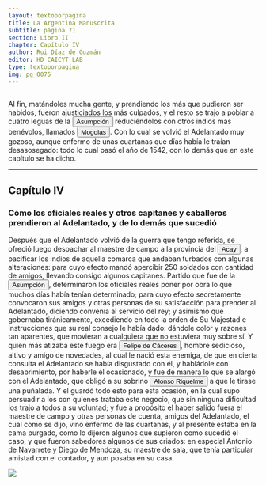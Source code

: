 ```yaml
---
layout: textoporpagina
title: La Argentina Manuscrita
subtitle: página 71
section: Libro II
chapter: Capítulo IV
author: Rui Díaz de Guzmán
editor: HD CAICYT LAB
type: textoporpagina
img: pg_0075
---
```

<div class="row">
    <div class="column">
<p>Al fin, matándoles mucha gente, y prendiendo los más que pudieron ser habidos, fueron ajusticiados los más culpados, y el resto se trajo a poblar a cuatro leguas de la <a href="https://recogito.pelagios.org/document/wzqxhk0h3vpikm/part/1/edit#ea870fb5-6c0d-4592-8904-f258ac8c8c7a" target="_blank"><button class="balloon" data-balloon-pos="up" data-balloon-length="large" data-balloon="Es Asunción del Paraguay.">Asumpción</button></a> reduciéndolos con otros indios más benévolos, llamados <button class="balloon" data-balloon-pos="up" data-balloon-length="large" data-balloon="Indios bárbaros del Paraguay.">Mogolas</button>. Con lo cual se volvió el Adelantado muy gozoso, aunque enfermo de unas cuartanas que días había le traían desasosegado: todo lo cual pasó el año de 1542, con lo demás que en este capítulo se ha dicho.</p><hr><h2>Capítulo IV</h2><h3>Cómo los oficiales reales y otros capitanes y caballeros prendieron al Adelantado, y de lo demás que sucedió</h3><p>Después que el Adelantado volvió de la guerra que tengo referida, se ofreció luego despachar al maestre de campo a la provincia del <button class="balloon" data-balloon-pos="up" data-balloon-length="large" data-balloon="Pueblo de Paraguay. Podría tratarse de Acahay?">Acay</button>, a pacificar los indios de aquella comarca que andaban turbados con algunas alteraciones: para cuyo efecto mandó apercibir 250 soldados con cantidad de amigos, llevando consigo algunos capitanes. Partido que fue de la <a href="https://recogito.pelagios.org/document/wzqxhk0h3vpikm/part/1/edit#c94ff169-ab74-4216-b5b1-37b82f84c12d" target="_blank"><button class="balloon" data-balloon-pos="up" data-balloon-length="large" data-balloon="Es Asunción del Paraguay.">Asumpción</button></a>, determinaron los oficiales reales poner por obra lo que muchos días había tenían determinado; para cuyo efecto secretamente convocaron sus amigos y otras personas de su satisfacción para prender al Adelantado, diciendo convenía al servicio del rey; y asimismo que gobernaba tiránicamente, excediendo en todo la orden de Su Majestad e instrucciones que su real consejo le había dado: dándole color y razones tan aparentes, que movieran a cualquiera que no estuviera muy sobre sí. Y quien más atizaba este fuego era <button class="balloon" data-balloon-pos="up" data-balloon-length="large" data-balloon="Felipe de Cáceres (n. Madrid, ca. 1538) fueun conquistador, explorador y colonizador español.Se desempeñó como gobernador interino del Ríode la Plata y del Paraguay, con sede en Asunción,entre el 11 de diciembre de 1568 hasta el 14 dejulio de 1572.">Felipe de Cáceres</button>, hombre sedicioso, altivo y amigo de novedades, al cual le nació esta enemiga, de que en cierta consulta el Adelantado se había disgustado con él, y habládole con desabrimiento, por haberle él ocasionado, y fue de manera lo que se alargó con el Adelantado, que obligó a su sobrino <button class="balloon" data-balloon-pos="up" data-balloon-length="large" data-balloon="Alonso Riquelme de Guzmán (1519-1573) fue un conquistador oriundo de Jeréz de la Frontera y sobrino del Segundo Adelantado al Río de la Plata, Álvar Núñez Cabeza de Vaca, con quien llegó al Río de la Plata en 1541. Fue uno de sus más acérrimos partidarios durante la gobernación de Cabeza de Vaca y se convirtió en una de las figuras más prominentes de la facción de los &quot;leales&quot; una vez que aquel fuera expulsado de la provincia en 1545.Fue forzado por Domigo de Irala a casarse con una de sus hijas mestizas, unión de la cual nació Ruy Díaz de Guzmán.Bibliografía:Ricardo Lafuente Machaín, Alonso Riquelme de Guzmán, Buenos Aires, Amorrurtu, 1942.Tieffemberg, Silvia, &quot;Estudio Introductorio&quot;, en Díaz de Guzmán, Ruy, Argentina. Historia del Descubrimiento y Conquista del Río de la Plata de Ruy Díaz de Guzmán, Buenos Aires, Editorial de la Facultad de Filosofía y Letras-UBA, 2012.Fuentes &quot;Información hecha en Jerez de la Frontera a pedimento de Cabeza de Vaca para verificar ciertas cartas&quot;, en Núñez Cabeza de Vaca, Álvar, Relación de los Naufragios y Comentarios de Álvar Núñez Cabeza de Vaca, adelantado y gobernador del Río de la Plata. Ilustrado con varios documentos inéditos. Tomo Segundo, Madrid, Imprenta General de Victoriano Suárez, 1906, p. 289 (GGV 52/975; AGI Justicia 1131), 1545.">Alonso Riquelme</button> a que le tirase una puñalada. Y el guardó todo esto para esta ocasión, en la cual supo persuadir a los con quienes trataba este negocio, que sin ninguna dificultad los trajo a todos a su voluntad; y fue a propósito el haber salido fuera el maestre de campo y otras personas de cuenta, amigos del Adelantado, el cual como se dijo, vino enfermo de las cuartanas, y al presente estaba en la cama purgado, como lo dijeron algunos que supieron como sucedió el caso, y que fueron sabedores algunos de sus criados: en especial Antonio de Navarrete y Diego de Mendoza, su maestre de sala, que tenía particular amistad con el contador, y aun posaba en su casa. </p></div>

<div class="column">
<a href="{{site.baseurl}}/assets/img/argentina_manuscrita/{{page.img}}.jpg"><img src="{{site.baseurl}}/assets/img/argentina_manuscrita/{{page.img}}.jpg"></a>
</div>
</div>